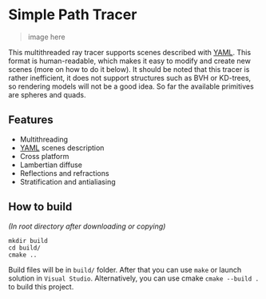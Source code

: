 # Simple Path Tracer
> image here

This multithreaded ray tracer supports scenes described with [YAML](https://yaml.org/). 
This format is human-readable, which makes it easy to modify and create new scenes 
(more on how to do it below). It should be noted that this tracer is rather inefficient, 
it does not support structures such as BVH or KD-trees, so rendering models will not be a good idea. 
So far the available primitives are spheres and quads.

## Features
- Multithreading
- [YAML](https://yaml.org/) scenes description
- Cross platform
- Lambertian diffuse
- Reflections and refractions
- Stratification and antialiasing

## How to build
*(In root directory after downloading or copying)*
```
mkdir build
cd build/
cmake ..
```
Build files will be in `build/` folder. 
After that you can use `make` or launch solution in `Visual Studio`. 
Alternatively, you can use cmake `cmake --build .` to build this project.